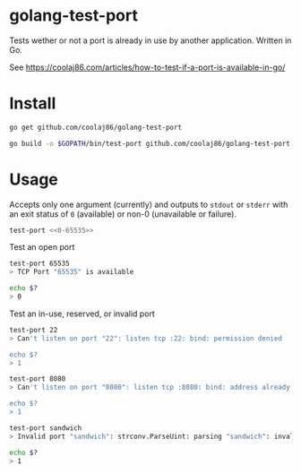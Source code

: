 golang-test-port
================

Tests wether or not a port is already in use by another application. Written in Go.

See https://coolaj86.com/articles/how-to-test-if-a-port-is-available-in-go/

Install
=======

```bash
go get github.com/coolaj86/golang-test-port

go build -o $GOPATH/bin/test-port github.com/coolaj86/golang-test-port
```

Usage
=====

Accepts only one argument (currently) and outputs to `stdout` or `stderr` with an exit status of `0` (available) or non-0 (unavailable or failure). 

```bash
test-port <<0-65535>>
```

Test an open port

```bash
test-port 65535
> TCP Port "65535" is available

echo $?
> 0
```

Test an in-use, reserved, or invalid port

```bash
test-port 22
> Can't listen on port "22": listen tcp :22: bind: permission denied

echo $?
> 1
```

```bash
test-port 8080
> Can't listen on port "8080": listen tcp :8080: bind: address already in use

echo $?
> 1
```

```bash
test-port sandwich
> Invalid port "sandwich": strconv.ParseUint: parsing "sandwich": invalid syntax

echo $?
> 1
```
